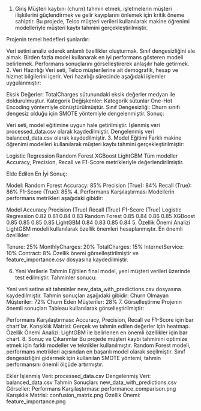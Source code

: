 1. Giriş
Müşteri kaybını (churn) tahmin etmek, işletmelerin müşteri ilişkilerini güçlendirmek ve gelir kayıplarını önlemek için kritik öneme sahiptir. Bu projede, Telco müşteri verileri kullanılarak makine öğrenimi modelleriyle müşteri kaybı tahmini gerçekleştirilmiştir.

Projenin temel hedefleri şunlardır:

Veri setini analiz ederek anlamlı özellikler oluşturmak.
Sınıf dengesizliğini ele almak.
Birden fazla model kullanarak en iyi performans gösteren modeli belirlemek.
Performans sonuçlarını görselleştirerek anlaşılır hale getirmek.
2. Veri Hazırlığı
Veri seti, Telco müşterilerine ait demografik, hesap ve hizmet bilgilerini içerir. Veri hazırlığı sürecinde aşağıdaki işlemler uygulanmıştır:

Eksik Değerler: TotalCharges sütunundaki eksik değerler medyan ile doldurulmuştur.
Kategorik Değişkenler: Kategorik sütunlar One-Hot Encoding yöntemiyle dönüştürülmüştür.
Sınıf Dengesizliği: Churn sınıfı dengesiz olduğu için SMOTE yöntemiyle dengelenmiştir.
Sonuç:

Veri seti, model eğitimine uygun hale getirilmiştir.
İşlenmiş veri processed_data.csv olarak kaydedilmiştir.
Dengelenmiş veri balanced_data.csv olarak kaydedilmiştir.
3. Model Eğitimi
Farklı makine öğrenimi modelleri kullanılarak müşteri kaybı tahmini gerçekleştirilmiştir:

Logistic Regression
Random Forest
XGBoost
LightGBM
Tüm modeller Accuracy, Precision, Recall ve F1-Score metrikleriyle değerlendirilmiştir.

Elde Edilen En İyi Sonuç:

Model: Random Forest
Accuracy: 85%
Precision (True): 84%
Recall (True): 86%
F1-Score (True): 85%
4. Performans Karşılaştırması
Modellerin performans metrikleri aşağıdaki gibidir:

Model	Accuracy	Precision (True)	Recall (True)	F1-Score (True)
Logistic Regression	0.82	0.81	0.84	0.83
Random Forest	0.85	0.84	0.86	0.85
XGBoost	0.85	0.85	0.85	0.85
LightGBM	0.84	0.83	0.85	0.84
5. Özellik Önemi Analizi
LightGBM modeli kullanılarak özellik önemleri hesaplanmıştır. En önemli özellikler:

Tenure: 25%
MonthlyCharges: 20%
TotalCharges: 15%
InternetService: 10%
Contract: 8%
Özellik önemi görselleştirilmiştir ve feature_importance.csv dosyasına kaydedilmiştir.

6. Yeni Verilerle Tahmin
Eğitilen final model, yeni müşteri verileri üzerinde test edilmiştir. Tahminler sonucu:

Yeni veri setine ait tahminler new_data_with_predictions.csv dosyasına kaydedilmiştir.
Tahmin sonuçları aşağıdaki gibidir:
Churn Olmayan Müşteriler: 72%
Churn Eden Müşteriler: 28%
7. Görselleştirme
Projenin önemli sonuçları Tableau kullanılarak görselleştirilmiştir:

Performans Karşılaştırması: Accuracy, Precision, Recall ve F1-Score için bar chart'lar.
Karışıklık Matrisi: Gerçek ve tahmin edilen değerler için heatmap.
Özellik Önemi Analizi: LightGBM ile belirlenen en önemli özellikler için bar chart.
8. Sonuç ve Çıkarımlar
Bu projede müşteri kaybı tahminini optimize etmek için farklı modeller ve teknikler kullanılmıştır. Random Forest modeli, performans metrikleri açısından en başarılı model olarak seçilmiştir. Sınıf dengesizliğini gidermek için kullanılan SMOTE yöntemi, tahmin performansını önemli ölçüde artırmıştır.

Ekler
İşlenmiş Veri: processed_data.csv
Dengelenmiş Veri: balanced_data.csv
Tahmin Sonuçları: new_data_with_predictions.csv
Görseller:
Performans Karşılaştırması: performance_comparison.png
Karışıklık Matrisi: confusion_matrix.png
Özellik Önemi: feature_importance.png